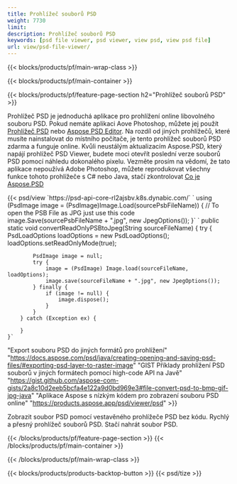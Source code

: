 ```yaml
---
title: Prohlížeč souborů PSD
weight: 7730
limit: 
description: Prohlížeč souborů PSD
keywords: [psd file viewer, psd viewer, view psd, view psd file]
url: view/psd-file-viewer/
---
```


{{< blocks/products/pf/main-wrap-class >}}

{{< blocks/products/pf/main-container >}}

{{< blocks/products/pf/feature-page-section h2="Prohlížeč souborů PSD" >}}
<p>Prohlížeč PSD je jednoduchá aplikace pro prohlížení online libovolného souboru PSD. Pokud nemáte aplikaci Aove Photoshop, můžete jej použít <a href="/psd/view/psd-file-viewer">Prohlížeč PSD</a> nebo <a href="https://products.aspose.app/psd/editor">Aspose PSD Editor</a>. Na rozdíl od jiných prohlížečů, které musíte nainstalovat do místního počítače, je tento prohlížeč souborů PSD zdarma a funguje online. Kvůli neustálým aktualizacím Aspose.PSD, který napájí prohlížeč PSD Viewer, budete moci otevřít poslední verze souborů PSD pomocí náhledu dokonalého pixelu. Vezměte prosím na vědomí, že tato aplikace nepoužívá Adobe Photoshop, můžete reprodukovat všechny funkce tohoto prohlížeče s C# nebo Java, stačí zkontrolovat <a href="https://products.aspose.com/psd">Co je Aspose.PSD</a></p>
{{< psd/view `https://psd-api-core-rl2ajsbv.k8s.dynabic.com/` 
`    using (PsdImage image = (PsdImage)Image.Load(sourcePsbFileName))
    {
	    // To open the PSB File as JPG just use this code
        image.Save(sourcePsbFileName + ".jpg",  new JpegOptions());
    }` `    public static void convertReadOnlyPSBtoJpeg(String sourceFileName) {
        try {
            PsdLoadOptions loadOptions = new PsdLoadOptions();
            loadOptions.setReadOnlyMode(true);
            
            PsdImage image = null;
            try {
                image = (PsdImage) Image.load(sourceFileName, loadOptions);
                image.save(sourceFileName + ".jpg", new JpegOptions());
            } finally {
                if (image != null) {
                    image.dispose();
                }
            }
        } catch (Exception ex) {

        }
    }` 
"Export souboru PSD do jiných formátů pro prohlížení" "https://docs.aspose.com/psd/java/creating-opening-and-saving-psd-files/#exporting-psd-layer-to-raster-image" 
"GIST Příklady prohlížení PSD souborů v jiných formátech pomocí high-code API na Javě" "https://gist.github.com/aspose-com-gists/2a8c10d2eeb5bcfa4e122a9d0bd969e3#file-convert-psd-to-bmp-gif-jpg-java" 
"Aplikace Aspose s nízkým kódem pro zobrazení souboru PSD online" "https://products.aspose.app/psd/viewer/psd" >}}
<p>Zobrazit soubor PSD pomocí vestavěného prohlížeče PSD bez kódu. Rychlý a přesný prohlížeč souborů PSD. Stačí nahrát soubor PSD.</p>
{{< /blocks/products/pf/feature-page-section >}}
{{< /blocks/products/pf/main-container >}}


{{< /blocks/products/pf/main-wrap-class >}}

{{< blocks/products/products-backtop-button >}}
{{< psd/tize >}}
